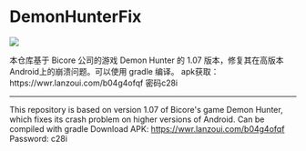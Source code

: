 # DemonHunterFix
<p>
<a href="https://github.com/eipip1e0/DemonHunterFix/releases/tag/v1.0.8"><img src="https://img.shields.io/github/v/release/eipip1e0/DemonHunterFix?label=Release"></a>
</p>
本仓库基于 Bicore 公司的游戏 Demon Hunter 的 1.07 版本，修复其在高版本Android上的崩溃问题。可以使用 gradle 编译。
apk获取：https://wwr.lanzoui.com/b04g4ofqf 密码c28i

-------

This repository is based on version 1.07 of Bicore's game Demon Hunter, which fixes its crash problem on higher versions of Android. Can be compiled with gradle
Download APK: https://wwr.lanzoui.com/b04g4ofqf
Password: c28i

